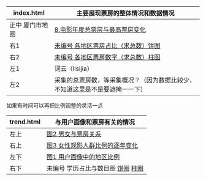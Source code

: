 index.html | 主要展现票房的整体情况和数据情况
---|---
正中 厦门市地图 | [8.电影年度总票房与最高票房变化](https://echarts.baidu.com/examples/editor.html?c=scatter-life-expectancy-timeline)
右1| [未编号 各地区票房占比（求总数）饼图](https://echarts.baidu.com/examples/editor.html?c=pie-legend)
右2| [未编号 各地区票房数字（求总数）柱图](https://echarts.baidu.com/examples/editor.html?c=bar-simple)
左1|词云（lisijia）
左2|采集的总票房数，等采集概况？（因为数据比较少，不知道这里是不是要遮掩一一下）


如果有时间可以再把比例调整的灵活一点


trend.html | 与用户画像和票房有关的情况
---|---
 左上| [图2 男女与票房关系](https://echarts.baidu.com/examples/editor.html?c=bar-animation-delay)
右上| [图3 女性观影人群比例的逐年变化](https://echarts.baidu.com/examples/editor.html?c=pictorialBar-body-fill)
左下|[图1 用户画像中的地区比例](https://echarts.baidu.com/examples/editor.html?c=radar2)
右下|未编号 学历占比与数目图 [饼图](https://echarts.baidu.com/examples/editor.html?c=pie-legend) [柱图](https://echarts.baidu.com/examples/editor.html?c=bar-simple)
